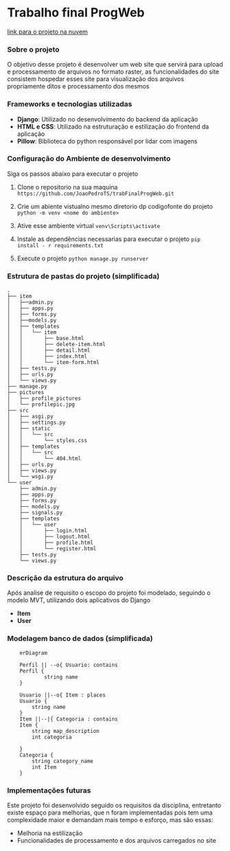 # Trabalho final ProgWeb

[link para o projeto na nuvem](https://dorodash.pythonanywhere.com)

### Sobre o projeto
O objetivo desse projeto é desenvolver um web site que servirá para upload e processamento de arquivos no formato raster, as funcionalidades do site consistem hospedar esses site para visualização dos arquivos propriamente ditos e processamento dos mesmos

### Frameworks e tecnologias utilizadas
- **Django**: Utilizado no desenvolvimento do backend da aplicação
- **HTML e CSS**: Utilizado na estruturação e estilização do frontend da aplicação
- **Pillow**: Biblioteca do python responsável por lidar com imagens

### Configuração do Ambiente de desenvolvimento
Siga os passos abaixo para executar o projeto

1. Clone o repositorio na sua maquina `https://github.com/JoaoPedroTS/trabFinalProgWeb.git`

2. Crie um abiente vistualno mesmo diretorio dp codigofonte do projeto `python -m venv <nome do ambiente>`

3. Ative esse ambiente virtual `venv\Scripts\activate`

4. Instale as dependências necessarias para executar o projeto `pip install - r requirements.txt`

5. Execute o projeto `python manage.py runserver`

### Estrutura de pastas do projeto (simplificada)

```console
.
├── item
│   ├──admin.py
│   ├── apps.py
│   ├── forms.py
│   ├──models.py
│   ├── templates
│   │   └── item
│   │       ├── base.html
│   │       ├── delete-item.html
│   │       ├── detail.html
│   │       ├── index.html
│   │       └── item-form.html
│   ├── tests.py
│   ├── urls.py
│   └── views.py
├── manage.py
├── pictures
│   ├── profile_pictures
│   └── profilepic.jpg
├── src
│   ├── asgi.py
│   ├── settings.py
│   ├── static
│   │   └── src
│   │       └── styles.css
│   ├── templates
│   │   └── src
│   │       └── 404.html
│   ├── urls.py
│   ├── views.py
│   └── wsgi.py
└── user
    ├── admin.py
    ├── apps.py
    ├── forms.py
    ├── models.py
    ├── signals.py
    ├── templates
    │   └── user
    │       ├── login.html
    │       ├── logout.html
    │       ├── profile.html
    │       └── register.html
    ├── tests.py
    └── views.py
```

### Descrição da estrutura do arquivo

Após analise de requisito o escopo do projeto foi modelado, seguindo o modelo MVT, utilizando dois aplicativos do Django 
- **Item**
- **User**

### Modelagem banco de dados (simplificada)
``` mermaid
    erDiagram
    
    Perfil || --o{ Usuario: contains
    Perfil {
            string name
    }
    
    Usuario ||--o{ Item : places
    Usuario {
        string name
    }
    Item ||--|{ Categoria : contains
    Item {
        string map_description
        int categoria

    }
    Categoria {
        string category_name
        int Item
    }

```

### Implementações futuras
Este projeto foi desenvolvido seguido os requisitos da disciplina, entretanto existe espaço para melhorias, que n foram implementadas pois tem uma complexidade maior e demandam mais tempo e esforço, mas são essas:

- Melhoria na estilização
- Funcionalidades de processamento e dos arquivos carregados no site
